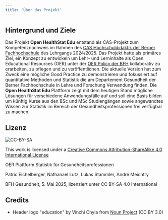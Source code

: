 ```yaml
---
title: 'Über das Projekt'
---
```


## Hintergrund und Ziele

Das Projekt **Open HealthStat Edu** entstand als CAS-Projekt zum Kompetenznachweis im Rahmen des [CAS Hochschuldidaktik der Berner Fachhochschule](https://www.bfh.ch/de/weiterbildung/cas/hochschuldidaktik/) des Lehrgangs 2024/2025. Das Projekt hatte als primäres Ziel, ein Konzept zu entwickeln um Lehr- und Lerninhalte als Open Educational Resources (OER) unter der [OER Policy der BFH](https://virtuelleakademie.ch/knowledge-base/oer-policy-der-bfh/) kollaborativ zu erarbeiten, zu pflegen und zu veröffentlichen. Die aktuelle Version hat zum Zweck eine mögliche Good Practice zu demonstrieren und fokussiert auf quantitative Methoden und Statistik die am Departement Gesundheit der Berner Fachhochschule in Lehre und Forschung Verwendung finden. Die **Open HealthStat Edu** Plattform zeigt mit dem heutigen Stand mögliche Lösungen für verschiedene Anwendungsfälle auf und soll eine Basis bilden um künftig Kurse aus den BSc und MSc Studiengängen sowie angewandtes Wissen zur Statistik im Bereich der Gesundheitsprofessionen frei verfügbar zu machen.

## Lizenz

![CC-BY-SA](/images/by-sa.svg)

This work is licensed under a [Creative Commons Attribution-ShareAlike 4.0 International License](https://https://creativecommons.org/licenses/by-sa/4.0/)

OER Plattform Statistik für Gesundheitsprofessionen

Patric Eichelberger, Nathanael Lutz, Lukas Stammler, André Meichtry

BFH Gesundheit, 5. Mai 2025, lizenziert unter CC BY-SA 4.0 International

## Credits

- Header logo "education" by Vinchi Chyla from [Noun Project](https://thenounproject.com/browse/icons/term/education/) (CC BY 3.0)